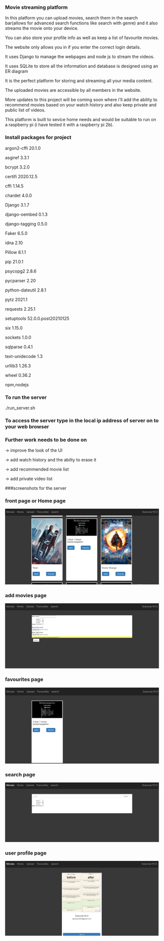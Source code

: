 ### Movie streaming platform

In this platform you can upload movies, search them in the search bar(allows for advanced search functions like search with genre) 
and it also streams the movie onto your device.

You can also store your profile info as well as keep a list of favourite movies.

The website only allows you in if you enter the correct login details.

It uses Django to manage the webpages and node js to stream the videos.

It uses SQLite to store all the information and database is designed using an ER diagram

It is the perfect platform for storing and streaming all your media content.

The uploaded movies are accessible by all members in the website.

More updates to this project will be coming soon where i'll add the ability to recommend movies based 
on your watch history and also keep private and public list of videos.

This platform is built to sevice home needs and would be suitable to run on a raspberry pi (i have tested it with a raspberry pi 2b).


### Install packages for project 

argon2-cffi     20.1.0

asgiref         3.3.1

bcrypt          3.2.0

certifi         2020.12.5

cffi            1.14.5

chardet         4.0.0

Django          3.1.7

django-oembed   0.1.3

django-tagging  0.5.0

Faker           6.5.0

idna            2.10

Pillow          8.1.1

pip             21.0.1

psycopg2        2.8.6

pycparser       2.20

python-dateutil 2.8.1

pytz            2021.1

requests        2.25.1

setuptools      52.0.0.post20210125

six             1.15.0

sockets         1.0.0

sqlparse        0.4.1

text-unidecode  1.3

urllib3         1.26.3

wheel           0.36.2

npm,nodejs

### To run the server 

./run_server.sh

### To access the server type in the local ip address of server on to your web browser

### Further work needs to be done on

-> improve the look of the UI

-> add watch history and the abilty to erase it

-> add recommended movie list

-> add private video list 

###screenshots for the server

### front page or Home page
![Rel Schema](https://github.com/sukumar1612/movie_stream/blob/master/prj1.PNG)


### add movies page
![Rel Schema](https://github.com/sukumar1612/movie_stream/blob/master/prj2.PNG)

### favourites page
![Rel Schema](https://github.com/sukumar1612/movie_stream/blob/master/prj3.PNG)

### search page
![Rel Schema](https://github.com/sukumar1612/movie_stream/blob/master/prj4.PNG)

### user profile page
![Rel Schema](https://github.com/sukumar1612/movie_stream/blob/master/prj5.PNG)

